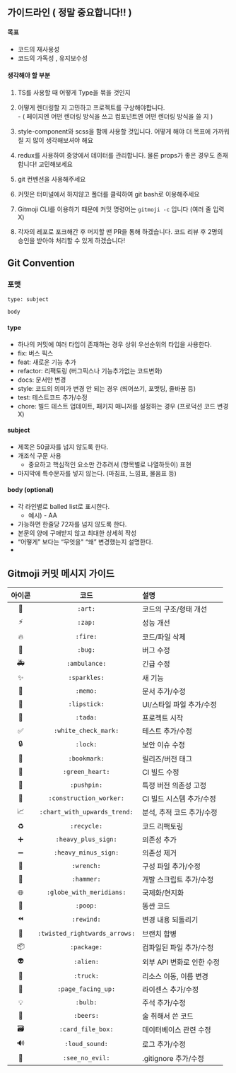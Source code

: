 ## 가이드라인 ( 정말 중요합니다!! )

#### 목표

- 코드의 재사용성
- 코드의 가독성 , 유지보수성

#### 생각해야 할 부분

1. TS를 사용할 때 어떻게 Type을 묶을 것인지

2. 어떻게 렌더링할 지 고민하고 프로젝트를 구상해야합니다.
   <br/> - ( 페이지엔 어떤 렌더링 방식을 쓰고 컴포넌트엔 어떤 렌더링 방식을 쓸 지 )

3. style-component와 scss을 함께 사용할 것입니다. 어떻게 해야 더 목표에 가까워질 지 많이 생각해보셔야 해요

4. redux를 사용하여 중앙에서 데이터를 관리합니다. 물론 props가 좋은 경우도 존재합니다! 고민해보세요

5. git 컨벤션을 사용해주세요

6. 커밋은 터미널에서 하지않고 폴더를 클릭하여 git bash로 이용해주세요

7. Gitmoji CLI를 이용하기 때문에 커밋 명령어는 `gitmoji -c` 입니다 (여러 줄 입력 X)

8. 각자의 레포로 포크해간 후 머지할 땐 PR을 통해 하겠습니다. 코드 리뷰 후 2명의 승인을 받아야 처리할 수 있게 하겠습니다!

## Git Convention

### 포맷

```
type: subject

body
```

#### type

- 하나의 커밋에 여러 타입이 존재하는 경우 상위 우선순위의 타입을 사용한다.
- fix: 버스 픽스
- feat: 새로운 기능 추가
- refactor: 리팩토링 (버그픽스나 기능추가없는 코드변화)
- docs: 문서만 변경
- style: 코드의 의미가 변경 안 되는 경우 (띄어쓰기, 포맷팅, 줄바꿈 등)
- test: 테스트코드 추가/수정
- chore: 빌드 테스트 업데이트, 패키지 매니저를 설정하는 경우 (프로덕션 코드 변경 X)

#### subject

- 제목은 50글자를 넘지 않도록 한다.
- 개조식 구문 사용
  - 중요하고 핵심적인 요소만 간추려서 (항목별로 나열하듯이) 표현
- 마지막에 특수문자를 넣지 않는다. (마침표, 느낌표, 물음표 등)

#### body (optional)

- 각 라인별로 balled list로 표시한다.
  - 예시) - AA
- 가능하면 한줄당 72자를 넘지 않도록 한다.
- 본문의 양에 구애받지 않고 최대한 상세히 작성
- “어떻게” 보다는 “무엇을" “왜” 변경했는지 설명한다.
- 
## Gitmoji 커밋 메시지 가이드

| 아이콘 | 코드 | 설명 |
|:------:|:-----:|:-----|
| 🎨 | `:art:` | 코드의 구조/형태 개선 |
| ⚡️ | `:zap:` | 성능 개선 |
| 🔥 | `:fire:` | 코드/파일 삭제 |
| 🐛 | `:bug:` | 버그 수정 |
| 🚑 | `:ambulance:` | 긴급 수정 |
| ✨ | `:sparkles:` | 새 기능 |
| 📝 | `:memo:` | 문서 추가/수정 |
| 💄 | `:lipstick:` | UI/스타일 파일 추가/수정 |
| 🎉 | `:tada:` | 프로젝트 시작 |
| ✅ | `:white_check_mark:` | 테스트 추가/수정 |
| 🔒 | `:lock:` | 보안 이슈 수정 |
| 🔖 | `:bookmark:` | 릴리즈/버전 태그 |
| 💚 | `:green_heart:` | CI 빌드 수정 |
| 📌 | `:pushpin:` | 특정 버전 의존성 고정 |
| 👷 | `:construction_worker:` | CI 빌드 시스템 추가/수정 |
| 📈 | `:chart_with_upwards_trend:` | 분석, 추적 코드 추가/수정 |
| ♻️ | `:recycle:` | 코드 리팩토링 |
| ➕ | `:heavy_plus_sign:` | 의존성 추가 |
| ➖ | `:heavy_minus_sign:` | 의존성 제거 |
| 🔧 | `:wrench:` | 구성 파일 추가/수정 |
| 🔨 | `:hammer:` | 개발 스크립트 추가/수정 |
| 🌐 | `:globe_with_meridians:` | 국제화/현지화 |
| 💩 | `:poop:` | 똥싼 코드 |
| ⏪ | `:rewind:` | 변경 내용 되돌리기 |
| 🔀 | `:twisted_rightwards_arrows:` | 브랜치 합병 |
| 📦 | `:package:` | 컴파일된 파일 추가/수정 |
| 👽 | `:alien:` | 외부 API 변화로 인한 수정 |
| 🚚 | `:truck:` | 리소스 이동, 이름 변경 |
| 📄 | `:page_facing_up:` | 라이센스 추가/수정 |
| 💡 | `:bulb:` | 주석 추가/수정 |
| 🍻 | `:beers:` | 술 취해서 쓴 코드 |
| 🗃 | `:card_file_box:` | 데이터베이스 관련 수정 |
| 🔊 | `:loud_sound:` | 로그 추가/수정 |
| 🙈 | `:see_no_evil:` | .gitignore 추가/수정 |
